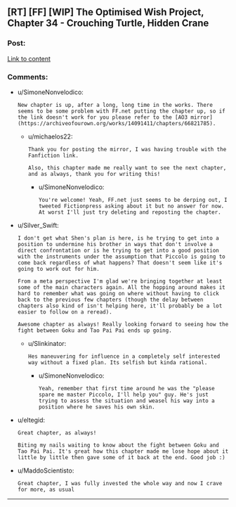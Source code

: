 ## [RT] [FF] [WIP] The Optimised Wish Project, Chapter 34 - Crouching Turtle, Hidden Crane

### Post:

[Link to content](https://www.fanfiction.net/s/12863641/34/The-Optimised-Wish-Project)

### Comments:

- u/SimoneNonvelodico:
  ```
  New chapter is up, after a long, long time in the works. There seems to be some problem with FF.net putting the chapter up, so if the link doesn't work for you please refer to the [AO3 mirror](https://archiveofourown.org/works/14091411/chapters/66821785).
  ```

  - u/michaelos22:
    ```
    Thank you for posting the mirror, I was having trouble with the Fanfiction link.

    Also, this chapter made me really want to see the next chapter, and as always, thank you for writing this!
    ```

    - u/SimoneNonvelodico:
      ```
      You're welcome! Yeah, FF.net just seems to be derping out, I tweeted Fictionpress asking about it but no answer for now. At worst I'll just try deleting and reposting the chapter.
      ```

- u/Silver_Swift:
  ```
  I don't get what Shen's plan is here, is he trying to get into a position to undermine his brother in ways that don't involve a direct confrontation or is he trying to get into a good position with the instruments under the assumption that Piccolo is going to come back regardless of what happens? That doesn't seem like it's going to work out for him.

  From a meta perspective I'm glad we're bringing together at least some of the main characters again. All the hopping around makes it hard to remember what was going on where without having to click back to the previous few chapters (though the delay between chapters also kind of isn't helping here, it'll probably be a lot easier to follow on a reread).

  Awesome chapter as always! Really looking forward to seeing how the fight between Goku and Tao Pai Pai ends up going.
  ```

  - u/Slinkinator:
    ```
    Hes maneuvering for influence in a completely self interested way without a fixed plan. Its selfish but kinda rational.
    ```

    - u/SimoneNonvelodico:
      ```
      Yeah, remember that first time around he was the "please spare me master Piccolo, I'll help you" guy. He's just trying to assess the situation and weasel his way into a position where he saves his own skin.
      ```

- u/eltegid:
  ```
  Great chapter, as always!

  Biting my nails waiting to know about the fight between Goku and Tao Pai Pai. It's great how this chapter made me lose hope about it little by little then gave some of it back at the end. Good job :)
  ```

- u/MaddoScientisto:
  ```
  Great chapter, I was fully invested the whole way and now I crave for more, as usual
  ```

---

